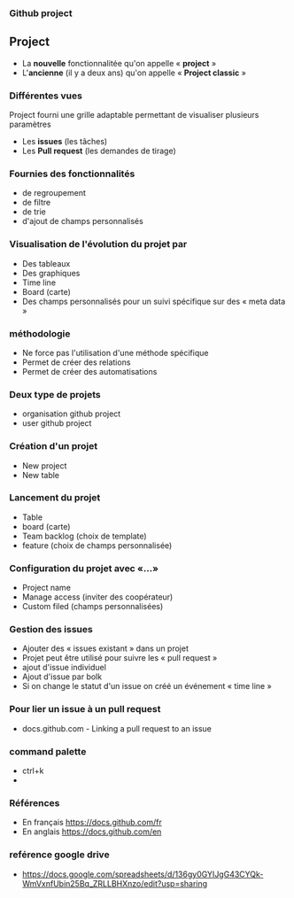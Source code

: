 ### Github project

## Project

- La **nouvelle** fonctionnalitée qu'on appelle « **project** »
- L'**ancienne** (il y a deux ans) qu'on appelle « **Project classic** »

### Différentes vues

Project fourni une grille adaptable permettant de visualiser plusieurs paramètres

- Les **issues** (les tâches)
- Les **Pull request** (les demandes de tirage)

### Fournies des fonctionnalités

- de regroupement
- de filtre
- de trie
- d'ajout de champs personnalisés

### Visualisation de l'évolution du projet par

- Des tableaux
- Des graphiques
- Time line
- Board (carte)
- Des champs personnalisés pour un suivi spécifique sur des « meta data »

### méthodologie

- Ne force pas l'utilisation d'une méthode spécifique
- Permet de créer des relations
- Permet de créer des automatisations

### Deux type de projets

- organisation github project
- user github project

### Création d'un projet

- New project
- New table

### Lancement du projet

- Table
- board (carte)
- Team backlog (choix de template)
- feature (choix de champs personnalisée)

### Configuration du projet avec «...»

- Project name
- Manage access (inviter des coopérateur)
- Custom filed (champs personnalisées)

### Gestion des issues

- Ajouter des « issues existant » dans un projet
- Projet peut être utilisé pour suivre les « pull request »
- ajout d'issue individuel
- Ajout d'issue par bolk
- Si on change le statut d'un issue on créé un événement « time line »

### Pour lier un issue à un pull request
- docs.github.com - Linking a pull request to an issue


### command palette

- ctrl+k
-

### Références

- En français https://docs.github.com/fr
- En anglais https://docs.github.com/en

### reférence google drive
- https://docs.google.com/spreadsheets/d/136gy0GYIJgG43CYQk-WmVxnfUbin25Bq_ZRLLBHXnzo/edit?usp=sharing